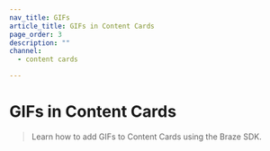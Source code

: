 ```yaml
---
nav_title: GIFs
article_title: GIFs in Content Cards
page_order: 3
description: ""
channel:
  - content cards

---
```


# GIFs in Content Cards

> Learn how to add GIFs to Content Cards using the Braze SDK.

